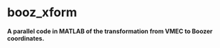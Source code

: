 # booz_xform  
**A parallel code in MATLAB of the transformation from VMEC to Boozer coordinates.**
